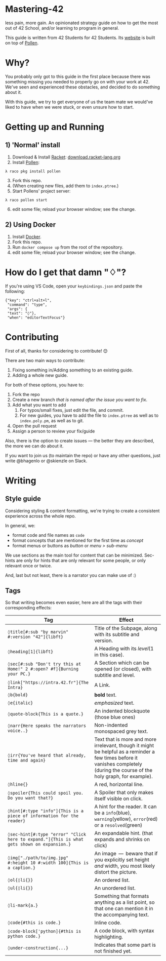 # Mastering-42
less pain, more gain. An opinionated strategy guide on how to get the most out of 42 School, and/or learning to program in general.

This guide is written from 42 Students for 42 Students.
Its [website](https://haglobah.github.io/Mastering-42) is built on top of [Pollen](https://pollenpub.com).

# Why?
You probably only got to this guide in the first place because there was something missing you needed to properly go on with your work at 42.
We've seen and experienced these obstacles, and decided to do something about it.

With this guide, we try to get everyone of us the team mate we would've liked to have when we were stuck, or even unsure how to start.

# Getting up and Running

## 1) 'Normal' install
1. Download & Install [Racket](https://racket-lang.org): [download.racket-lang.org](https://download.racket-lang.org)
2. Install [Pollen](https://pollenpub.com):
```
λ raco pkg install pollen
```
3. Fork this repo.
4. (When creating new files, add them to ```index.ptree```.)
5. Start Pollens' project server:
```
λ raco pollen start
```
6. edit some file; reload your browser window; see the change.

## 2) Using Docker
1. Install [Docker](https://docs.docker.com/engine/install/).
2. Fork this repo.
3. Run ```docker compose up``` from the root of the repository.
4. edit some file; reload your browser window; see the change.

# How do I get that damn "♢"?
If you're using VS Code, open your ```keybindings.json``` and paste the following:
```
{"key": "ctrl+alt+l",
 "command": "type",
 "args": {
 "text": "◊"},
 "when": "editorTextFocus"}
 ```

# Contributing

First of all, thanks for considering to contribute! :blush:

There are two main ways to contribute:

1. Fixing something in/Adding something to an existing guide.
2. Adding a whole new guide.

For both of these options, you have to:

1. Fork the repo
2. Create a new branch _that is named after the issue you want to fix_.
3. Add what you want to add
   1. For typos/small fixes, just edit the file, and commit.
   2. For new guides, you have to add the file to `index.ptree` as well as to `index.poly.pm`, as well as to git.
4. Open the pull request
5. Assign a person to review your fix/guide

Also, there is the option to create issues — the better they are described, the more we can do about it.

If you want to join us (to maintain the repo) or have any other questions, just write @bhagenlo or @skienzle on Slack. 

# Writing

## Style guide
Considering styling & content formatting, we're trying to create a consistent experience across the whole repo. 

In general, we:
- format code and file names as `code`
- format concepts that are mentioned for the first time as _concept_
- format menus or buttons as _button_ or _menu > sub-menu_

We use sections as the main tool for content that can be minimized. 
Sec-hints are only for hints that are only relevant for some people, or only relevant once or twice.

And, last but not least, there is a narrator you can make use of :)

## Tags
So that writing becomes even easier, here are all the tags with their corresponding effects:

| Tag | Effect |
|------------------------------|-----------------------------------------------------------------|
| ```◊title[#:sub "by marvin" #:version "42"]{libft}``` | Title of the Subpage, along with its subtitle and version. |
| ```◊heading[1]{libft}``` | A Heading with its _level_(1 in this case). |
| ```◊sec[#:sub "Don't try this at Home!" 2 #:open? #f]{Burning your PC.}``` | A Section which can be opened (or closed), with subtitle and level. |
| ```◊link["https://intra.42.fr"]{The Intra}``` | A Link. |
| ```◊b{bold}``` | **bold** text. |
| ```◊e{italic}``` | _emphasized_ text. |
| ```◊quote-block{This is a quote.}``` | An indented blockquote (those blue ones) |
| ```◊narr{Here speaks the narrators voice..}``` | Non-indented monospaced grey text. |
| ```◊irr{You've heard that already, time and again}``` | Text that is more and more irrelevant, though it might be helpful as a reminder a few times before it vanishes completely (during the course of the holy graph, for example). |
| ```◊hline{}``` | A red, horizontal line. |
| ```◊spoiler{This could spoil you. Do you want that?}``` | A Spoiler that only makes itself visible on click. |
| ```◊hint[#:type "info"]{This is a piece of information for the reader}``` | A hint for the reader. It can be a ```info```(blue), ```warning```(yellow), ```error```(red) or a ```resolved```(green) |
| ```◊sec-hint[#:type "error" "Click here to expand."]{This is what gets shown on expansion.}``` | An expandable hint. (that expands and shrinks on click)|
| ```◊img["./path/to/img.jpg" #:height 10 #:width 100]{This is a caption.}``` | An image  —  beware that if you explicitly set height _and_ width, you most likely distort the picture.|
| ```◊ol{◊li{}}``` | An ordered list. |
| ```◊ul{◊li{}}``` | An unordered list. |
| ```◊li-mark{a.}``` | Something that formats anything as a list point, so that one can mention it in the accompanying text.|
| ```◊code{#this is code.}``` | Inline code. |
| ```◊code-block['python]{#this is python code.}``` | A code block, with syntax highlighting.|
| ```◊under-construction{...}``` | Indicates that some part is not finished yet.|

